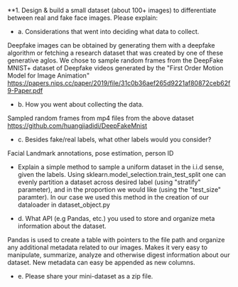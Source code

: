 **1. Design & build a small dataset (about 100+ images) to differentiate between real and fake face images. Please explain:

* a. Considerations that went into deciding what data to collect.

Deepfake images can be obtained by generating them with a deepfake algorithm or fetching a research dataset that was created by one of these generative aglos. We chose to sample random frames from the DeepFake MNIST+ dataset of Deepfake videos generated by the "First Order Motion Model for Image Animation" https://papers.nips.cc/paper/2019/file/31c0b36aef265d9221af80872ceb62f9-Paper.pdf

* b. How you went about collecting the data.

Sampled random frames from mp4 files from the above dataset
https://github.com/huangjiadidi/DeepFakeMnist

* c. Besides fake/real labels, what other labels would you consider?

Facial Landmark annotations, pose estimation, person ID
 
* Explain a simple method to sample a uniform dataset in the i.i.d sense, given the labels.
Using sklearn.model_selection.train_test_split one can evenly partition a dataset across desired label (using "stratify" parameter), and in the proportion we would like (using the "test_size" paramter). In our case we used this method in the creation of our dataloader in dataset_object.py


* d. What API (e.g Pandas, etc.) you used to store and organize meta information about the dataset.

Pandas is used to create a table with pointers to the file path and organize any additional metadata related to our images. Makes it very easy to manipulate, summarize, analyze and otherwise digest information about our dataset. New metadata can easy be appended as new columns.

* e. Please share your mini-dataset as a zip file.
